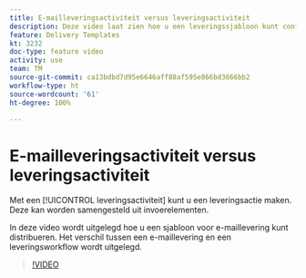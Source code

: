 ```yaml
---
title: E-mailleveringsactiviteit versus leveringsactiviteit
description: Deze video laat zien hoe u een leveringssjabloon kunt configureren en gebruiken.
feature: Delivery Templates
kt: 3232
doc-type: feature video
activity: use
team: TM
source-git-commit: ca13bdbd7d95e6646aff88af595e866bd3666bb2
workflow-type: ht
source-wordcount: '61'
ht-degree: 100%

---
```



# E-mailleveringsactiviteit versus leveringsactiviteit

Met een [!UICONTROL leveringsactiviteit] kunt u een leveringsactie maken. Deze kan worden samengesteld uit invoerelementen.

In deze video wordt uitgelegd hoe u een sjabloon voor e-maillevering kunt distribueren. Het verschil tussen een e-maillevering en een leveringsworkflow wordt uitgelegd.

>[!VIDEO](https://video.tv.adobe.com/v/24065?quality=12)
